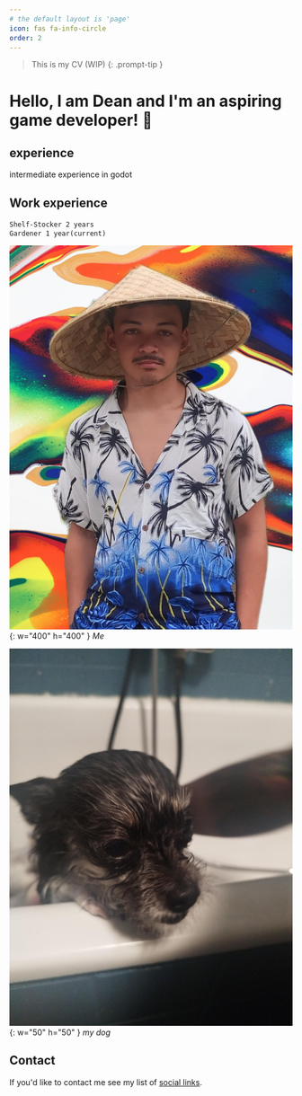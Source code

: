 ```yaml
---
# the default layout is 'page'
icon: fas fa-info-circle
order: 2
---
```

> This is my CV (WIP)
{: .prompt-tip }
# Hello, I am Dean and I'm an aspiring game developer! 👋

## experience
intermediate experience in godot

## Work experience
```
Shelf-Stocker 2 years
Gardener 1 year(current)
```

![me](/assets/img/personal/avatar-2.jpg){: w="400" h="400" }
_Me_

![dog2](assets/img/personal/dog2.jpg){: w="50" h="50" }
_my dog_

## Contact
If you'd like to contact me see my list of [social links](https://linksta.cc/@Dean).
